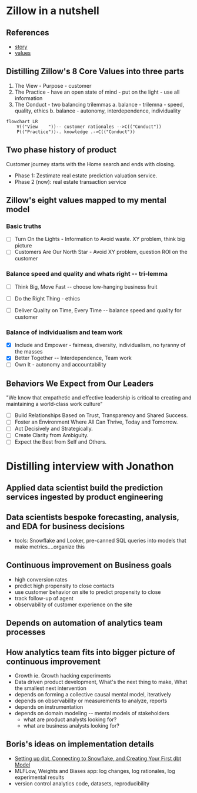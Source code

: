 # Zillow in a nutshell

## References

- [story](https://www.zillowgroup.com/about-us/story)
- [values](https://www.zillow.com/careers/our-values/)


## Distilling Zillow's 8 Core Values into three parts

1. The View - Purpose - customer
2. The Practice - have an open state of mind - put on the light - use all information
3. The Conduct - two balancing trilemmas
  a. balance - trilemna - speed, quality, ethics
  b. balance - autonomy, interdependence, individuality 
  

```mermaid
flowchart LR
    V(("View    "))-- customer rationales -->C(("Conduct"))
    P(("Practice"))-. knowledge .->C(("Conduct"))
```

## Two phase history of product

Customer journey starts with the Home search and ends with closing.

- Phase 1:  Zestimate real estate prediction valuation service. 
- Phase 2 (now):  real estate transaction service


## Zillow's eight values mapped to my mental model

### Basic truths

- [ ] Turn On the Lights - Information to Avoid waste. XY problem, think big picture
- [ ] Customers Are Our North Star - Avoid XY problem, question ROI on the customer

### Balance speed and quality and whats right -- tri-lemma

- [ ] Think Big, Move Fast -- choose low-hanging business fruit 
- [ ] Do the Right Thing - ethics
- [ ] Deliver Quality on Time, Every Time -- balance speed and quality for customer 


### Balance of individualism and team work

- [x] Include and Empower - fairness, diversity, individualism, no tyranny of the masses
- [x] Better Together -- Interdependence, Team work
- [ ] Own It - autonomy and accountability

## Behaviors We Expect from Our Leaders

"We know that empathetic and effective leadership is critical to creating and maintaining a world-class work culture"

- [ ] Build Relationships Based on Trust, Transparency and Shared Success.
- [ ] Foster an Environment Where All Can Thrive, Today and Tomorrow.
- [ ] Act Decisively and Strategically.
- [ ] Create Clarity from Ambiguity.
- [ ] Expect the Best from Self and Others.

# Distilling interview with Jonathon

## Applied data scientist build the prediction services ingested by product engineering

## Data scientists bespoke forecasting, analysis, and EDA for business decisions

- tools: Snowflake and Looker, pre-canned SQL queries into models that make metrics....organize this

## Continuous improvement on Business goals

- high conversion rates
- predict high propensity to close contacts
- use customer behavior on site to predict propensity to close
- track follow-up of agent
- observability of customer experience on the site

## Depends on automation of analytics team processes

## How analytics team fits into bigger picture of continuous improvement

- Growth ie. Growth hacking experiments
- Data driven product development, What's the next thing to make, What the smallest next intervention
- depends on forming a collective causal mental model, iteratively  
- depends on observability or measurements to analyze, reports
- depends on instrumentation
- depends on domain modeling -- mental models of stakeholders
  - what are product analysts looking for?
  - what are business analysts looking for?

## Boris's ideas on implementation details

- [Setting up dbt, Connecting to Snowflake, and Creating Your First dbt Model](https://medium.com/learning-sql/setting-up-dbt-connecting-to-snowflake-and-creating-your-first-dbt-model-c0d5691b4200)
- MLFLow, Weights and Biases app: log changes, log rationales, log experimental results
- version control analytics code, datasets, reproducibility
